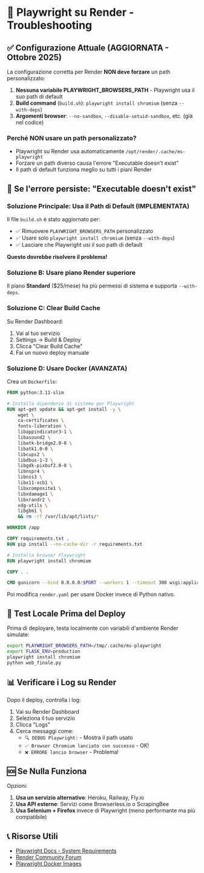 # 🔧 Playwright su Render - Troubleshooting

## ✅ Configurazione Attuale (AGGIORNATA - Ottobre 2025)

La configurazione corretta per Render **NON deve forzare** un path personalizzato:

1. **Nessuna variabile PLAYWRIGHT_BROWSERS_PATH** - Playwright usa il suo path di default
2. **Build command** (`build.sh`): `playwright install chromium` (senza `--with-deps`)
3. **Argomenti browser**: `--no-sandbox`, `--disable-setuid-sandbox`, etc. (già nel codice)

### Perché NON usare un path personalizzato?

- Playwright su Render usa automaticamente `/opt/render/.cache/ms-playwright`
- Forzare un path diverso causa l'errore "Executable doesn't exist"
- Il path di default funziona meglio su tutti i piani Render

## 🔴 Se l'errore persiste: "Executable doesn't exist"

### Soluzione Principale: Usa il Path di Default (IMPLEMENTATA)

Il file `build.sh` è stato aggiornato per:
- ✅ Rimuovere `PLAYWRIGHT_BROWSERS_PATH` personalizzato
- ✅ Usare solo `playwright install chromium` (senza `--with-deps`)
- ✅ Lasciare che Playwright usi il suo path di default

**Questo dovrebbe risolvere il problema!**

### Soluzione B: Usare piano Render superiore

Il piano **Standard** ($25/mese) ha più permessi di sistema e supporta `--with-deps`.

### Soluzione C: Clear Build Cache

Su Render Dashboard:
1. Vai al tuo servizio
2. Settings → Build & Deploy
3. Clicca "Clear Build Cache"
4. Fai un nuovo deploy manuale

### Soluzione D: Usare Docker (AVANZATA)

Crea un `Dockerfile`:

```dockerfile
FROM python:3.11-slim

# Installa dipendenze di sistema per Playwright
RUN apt-get update && apt-get install -y \
    wget \
    ca-certificates \
    fonts-liberation \
    libappindicator3-1 \
    libasound2 \
    libatk-bridge2.0-0 \
    libatk1.0-0 \
    libcups2 \
    libdbus-1-3 \
    libgdk-pixbuf2.0-0 \
    libnspr4 \
    libnss3 \
    libx11-xcb1 \
    libxcomposite1 \
    libxdamage1 \
    libxrandr2 \
    xdg-utils \
    libgbm1 \
    && rm -rf /var/lib/apt/lists/*

WORKDIR /app

COPY requirements.txt .
RUN pip install --no-cache-dir -r requirements.txt

# Installa browser Playwright
RUN playwright install chromium

COPY . .

CMD gunicorn --bind 0.0.0.0:$PORT --workers 1 --timeout 300 wsgi:application
```

Poi modifica `render.yaml` per usare Docker invece di Python nativo.

## 🧪 Test Locale Prima del Deploy

Prima di deployare, testa localmente con variabili d'ambiente Render simulate:

```bash
export PLAYWRIGHT_BROWSERS_PATH=/tmp/.cache/ms-playwright
export FLASK_ENV=production
playwright install chromium
python web_finale.py
```

## 📊 Verificare i Log su Render

Dopo il deploy, controlla i log:

1. Vai su Render Dashboard
2. Seleziona il tuo servizio
3. Clicca "Logs"
4. Cerca messaggi come:
   - `🔍 DEBUG Playwright:` - Mostra il path usato
   - `✅ Browser Chromium lanciato con successo` - OK!
   - `❌ ERRORE lancio browser` - Problema!

## 🆘 Se Nulla Funziona

Opzioni:
1. **Usa un servizio alternativo**: Heroku, Railway, Fly.io
2. **Usa API esterne**: Servizi come Browserless.io o ScrapingBee
3. **Usa Selenium + Firefox** invece di Playwright (meno performante ma più compatibile)

## 📞 Risorse Utili

- [Playwright Docs - System Requirements](https://playwright.dev/docs/intro)
- [Render Community Forum](https://community.render.com)
- [Playwright Docker Images](https://playwright.dev/docs/docker)

